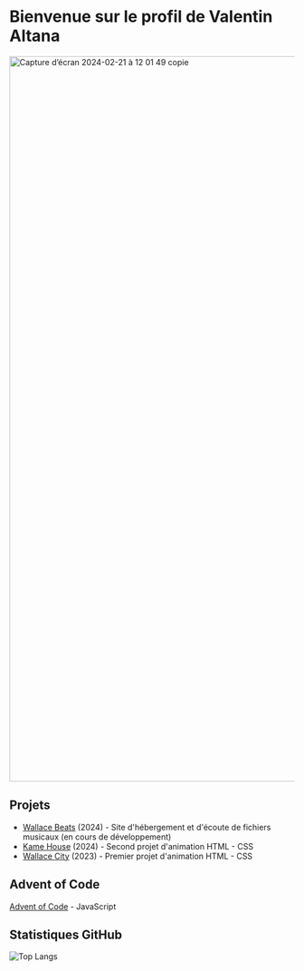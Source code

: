 # Bienvenue sur le profil de Valentin Altana

<img width="1280" alt="Capture d’écran 2024-02-21 à 12 01 49 copie" src="https://github.com/valentin-altana/valentin-altana/assets/144157026/31b5d796-5ad0-4452-b9a6-36f007cf25b4">

## Projets

- [Wallace Beats](https://github.com/valentin-altana/wallace-beats) (2024) - Site d'hébergement et d'écoute de fichiers musicaux (en cours de développement)
- [Kame House](https://github.com/valentin-altana/kame-house) (2024) - Second projet d'animation HTML - CSS
- [Wallace City](https://github.com/valentin-altana/wallace-city) (2023) - Premier projet d'animation HTML - CSS

## Advent of Code

[Advent of Code](https://github.com/valentin-altana/advent-of-code) - JavaScript

## Statistiques GitHub

![Top Langs](https://github-readme-stats.vercel.app/api/top-langs/?username=valentin-altana&layout=compact)
